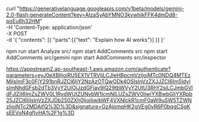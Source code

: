 curl "https://generativelanguage.googleapis.com/v1beta/models/gemini-2.0-flash:generateContent?key=AIzaSyAbYMNO3kywhikFFK4dmDd8-poEu6h32HM" \
-H 'Content-Type: application/json' \
-X POST \
-d '{
"contents": [{
"parts":[{"text": "Explain how AI works"}]
}]
}'

 npm run start Analyze src/
npm start AddComments src
npm start AddComments src/gemini
npm start AddComments src/inspector

https://appstream2.ap-southeast-1.aws.amazon.com/authenticate?parameters=eyJ0eXBlIjoiRU5EX1VTRVIiLCJleHBpcmVzIjoiMTc0NDQ4MTEzMiIsImF3c0FjY291bnRJZCI6IjY2NzAzOTQwODk4OSIsInVzZXJJZCI6Im5ldyIsImNhdGFsb2dTb3VyY2UiOiJzdGFjay9lQ29tbWVyY2UtU3RhY2siLCJmbGVldFJlZiI6ImZsZWV0L1RydWUtZUNvbW1lcmNlLUZsZWV0IiwiYXBwbGljYXRpb25JZCI6IiIsInVzZXJDb250ZXh0IjoiIiwibWF4VXNlckR1cmF0aW9uSW5TZWNzIjoiNTc2MDAifQ%3D%3D&signature=GzAjpmqHK2gVEg0vR6P0bqgCSgKsEEVoN4gfIvHA%2F1g%3D